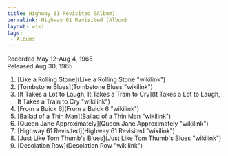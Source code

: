 ```yaml
---
title: Highway 61 Revisited (Album)
permalink: Highway 61 Revisited (Album)
layout: wiki
tags:
 - Albums
---
```


Recorded May 12-Aug 4, 1965  
Released Aug 30, 1965

1.  [Like a Rolling Stone](Like a Rolling Stone "wikilink")
2.  [Tombstone Blues](Tombstone Blues "wikilink")
3.  [It Takes a Lot to Laugh, It Takes a Train to
    Cry](It Takes a Lot to Laugh, It Takes a Train to Cry "wikilink")
4.  [From a Buick 6](From a Buick 6 "wikilink")
5.  [Ballad of a Thin Man](Ballad of a Thin Man "wikilink")
6.  [Queen Jane Approximately](Queen Jane Approximately "wikilink")
7.  [Highway 61 Revisited](Highway 61 Revisited "wikilink")
8.  [Just Like Tom Thumb's
    Blues](Just Like Tom Thumb's Blues "wikilink")
9.  [Desolation Row](Desolation Row "wikilink")


